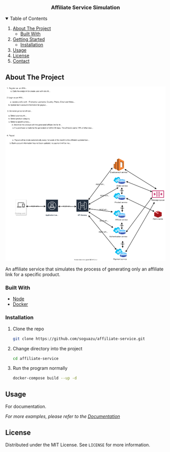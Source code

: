 <!-- PROJECT LOGO -->
<br />
<p align="center">
  <h3 align="center">Affiliate Service Simulation</h3>
</p>

<!-- TABLE OF CONTENTS -->
<details open="open">
  <summary>Table of Contents</summary>
  <ol>
    <li>
      <a href="#about-the-project">About The Project</a>
      <ul>
        <li><a href="#built-with">Built With</a></li>
      </ul>
    </li>
    <li>
      <a href="#getting-started">Getting Started</a>
      <ul>
        <li><a href="#installation">Installation</a></li>
      </ul>
    </li>
    <li><a href="#usage">Usage</a></li>
    <li><a href="#license">License</a></li>
    <li><a href="#contact">Contact</a></li>
  </ol>
</details>

<!-- ABOUT THE PROJECT -->

## About The Project

![image info](./process-workflow.svg)

An affiliate service that simulates the process of generating only an affiliate
link for a specific product.

### Built With

- [Node](hhttps://nodejs.org/en/)
- [Docker](https://docs.docker.com/get-docker/)

### Installation

1. Clone the repo

   ```sh
   git clone https://github.com/soguazu/affiliate-service.git
   ```

2. Change directory into the project

   ```sh
   cd affiliate-service
   ```

3. Run the program normally

   ```sh
   docker-compose build --up -d
   ```

<!-- USAGE EXAMPLES -->

## Usage

For documentation.

_For more examples, please refer to the
[Documentation](http://localhost:3000/api/docs/)_

<!-- LICENSE -->

## License

Distributed under the MIT License. See `LICENSE` for more information.
